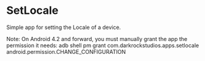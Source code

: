 SetLocale
=========

Simple app for setting the Locale of a device.

Note:
On Android 4.2 and forward, you must manually grant the app the permission it needs:
adb shell
pm grant com.darkrockstudios.apps.setlocale android.permission.CHANGE_CONFIGURATION
